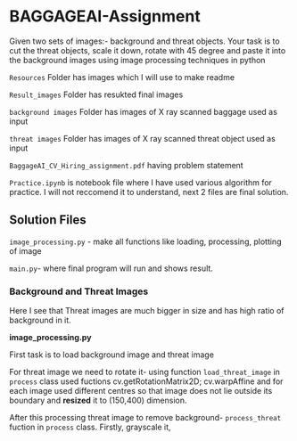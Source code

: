 # BAGGAGEAI-Assignment
Given two sets of images:- background and threat objects. Your task is to cut the threat objects, scale it down, rotate with 45 degree and paste it  into the background images using image processing techniques in python

`Resources` Folder has images which I will use to make readme

`Result_images` Folder has resukted final images

`background images` Folder has images of X ray scanned baggage used as input

`threat images` Folder has images of X ray scanned threat object used as input

`BaggageAI_CV_Hiring_assignment.pdf` having problem statement

`Practice.ipynb` is notebook file where I have used various algorithm for practice. I will not reccomend it to understand, next 2 files are final solution.
## Solution Files
`image_processing.py` - make all functions like loading, processing, plotting of image

`main.py`- where final program will run and shows result.
### Background and Threat Images
Here I see that Threat images are much bigger in size and has high ratio of background in it.

**image_processing.py**

First task is to load background image and threat image

For threat image we need to rotate it- using function `load_threat_image` in `process` class used fuctions cv.getRotationMatrix2D; cv.warpAffine and for each image used different centres
so that image does not lie outside its boundary and **resized** it to (150,400) dimension.

After this processing threat image to remove background- `process_threat` fuction in `process` class. Firstly, grayscale it,  
